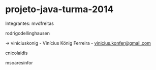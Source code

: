 # projeto-java-turma-2014
Integrantes:
mvdfreitas

rodrigodellinghausen

-> viniciuskonig - Vinícius König Ferreira - vinicius.konfer@gmail.com

cnicolaidis

msoaresinfor

